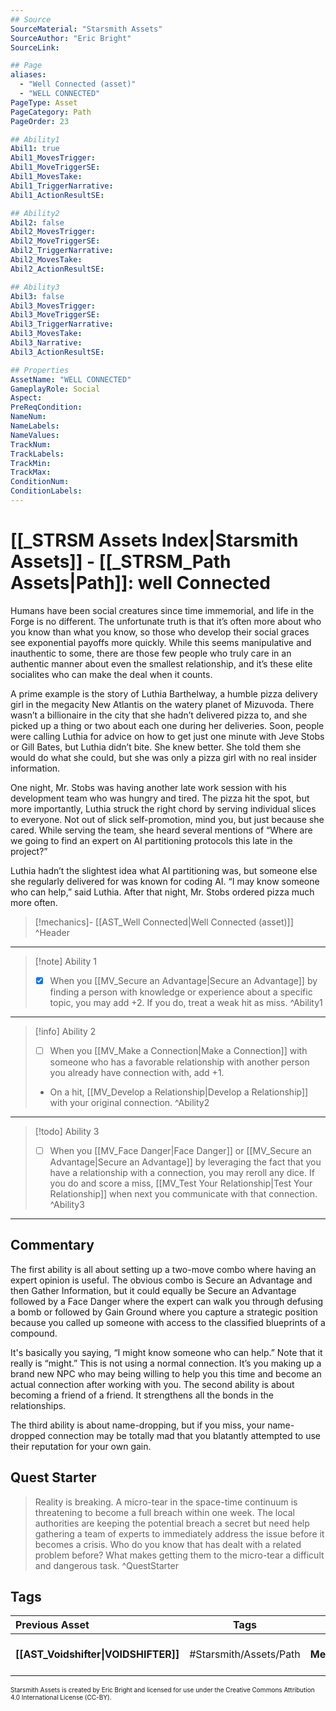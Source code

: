 ```yaml
---
## Source
SourceMaterial: "Starsmith Assets"
SourceAuthor: "Eric Bright"
SourceLink: 

## Page
aliases: 
  - "Well Connected (asset)"
  - "WELL CONNECTED"
PageType: Asset
PageCategory: Path
PageOrder: 23

## Ability1
Abil1: true 
Abil1_MovesTrigger: 
Abil1_MoveTriggerSE: 
Abil1_MovesTake: 
Abil1_TriggerNarrative: 
Abil1_ActionResultSE: 

## Ability2
Abil2: false 
Abil2_MovesTrigger: 
Abil2_MoveTriggerSE: 
Abil2_TriggerNarrative: 
Abil2_MovesTake: 
Abil2_ActionResultSE: 

## Ability3
Abil3: false 
Abil3_MovesTrigger: 
Abil3_MoveTriggerSE: 
Abil3_TriggerNarrative: 
Abil3_MovesTake: 
Abil3_Narrative: 
Abil3_ActionResultSE: 

## Properties
AssetName: "WELL CONNECTED"
GameplayRole: Social
Aspect: 
PreReqCondition: 
NameNum: 
NameLabels: 
NameValues: 
TrackNum: 
TrackLabels: 
TrackMin: 
TrackMax: 
ConditionNum: 
ConditionLabels:
---
```

# [[_STRSM Assets Index|Starsmith Assets]] - [[_STRSM_Path Assets|Path]]: well Connected
Humans have been social creatures since time immemorial, and life in the Forge is no different. The unfortunate truth is that it’s often more about who you know than what you know, so those who develop their social graces see exponential payoffs more quickly. While this seems manipulative and inauthentic to some, there are those few people who truly care in an authentic manner about even the smallest relationship, and it’s these elite socialites who can make the deal when it counts.

A prime example is the story of Luthia Barthelway, a humble pizza delivery girl in the megacity New Atlantis on the watery planet of Mizuvoda. There wasn’t a billionaire in the city that she hadn’t delivered pizza to, and she picked up a thing or two about each one during her deliveries. Soon, people were calling Luthia for advice on how to get just one minute with Jeve Stobs or Gill Bates, but Luthia didn’t bite. She knew better. She told them she would do what she could, but she was only a pizza girl with no real insider information.

One night, Mr. Stobs was having another late work session with his development team who was hungry and tired. The pizza hit the spot, but more importantly, Luthia struck the right chord by serving individual slices to everyone. Not out of slick self-promotion, mind you, but just because she cared. While serving the team, she heard several mentions of “Where are we going to find an expert on AI partitioning protocols this late in the project?”

Luthia hadn’t the slightest idea what AI partitioning was, but someone else she regularly delivered for was known for coding AI. “I may know someone who can help,” said Luthia. After that night, Mr. Stobs ordered pizza much more often.

> [!mechanics]- [[AST_Well Connected|Well Connected (asset)]] ^Header
___

> [!note] Ability 1
> - [x] When you [[MV_Secure an Advantage|Secure an Advantage]] by finding a person with knowledge or experience about a specific topic, you may add +2.
> If you do, treat a weak hit as miss. ^Ability1
___
> [!info] Ability 2
> - [ ] When you [[MV_Make a Connection|Make a Connection]] with someone who has a favorable relationship with another person you already have connection with, add +1.
> - On a hit, [[MV_Develop a Relationship|Develop a Relationship]] with your original connection. ^Ability2
___
> [!todo] Ability 3
> - [ ] When you [[MV_Face Danger|Face Danger]] or [[MV_Secure an Advantage|Secure an Advantage]] by leveraging the fact that you have a relationship with a connection, you may reroll any dice.
> If you do and score a miss, [[MV_Test Your Relationship|Test Your Relationship]] when next you communicate with that connection. ^Ability3
___

## Commentary
The first ability is all about setting up a two-move combo where having an expert opinion is useful. The obvious combo is Secure an Advantage and then Gather Information, but it could equally be Secure an Advantage followed by a Face Danger where the expert can walk you through defusing a bomb or followed by Gain Ground where you capture a strategic position because you called up someone with access to the classified blueprints of a compound.

It's basically you saying, “I might know someone who can help.” Note that it really is “might.” This is not using a normal connection. It’s you making up a brand new NPC who may being willing to help you this time and become an actual connection after working with you. The second ability is about becoming a friend of a friend. It strengthens all the bonds in the relationships.

The third ability is about name-dropping, but if you miss, your name-dropped connection may be totally mad that you blatantly attempted to use their reputation for your own gain.

## Quest Starter
> Reality is breaking. A micro-tear in the space-time continuum is threatening to become a full breach within one week. The local authorities are keeping the potential breach a secret but need help gathering a team of experts to immediately address the issue before it becomes a crisis. Who do you know that has dealt with a related problem before? What makes getting them to the micro-tear a difficult and dangerous task. ^QuestStarter

## Tags

| Previous Asset| Tags | Next Asset |
| :--- | :---: | ---: |
| **[[AST_Voidshifter\|VOIDSHIFTER]]** | #Starsmith/Assets/Path | **[[AST_Crew Member\|CREW MEMBER]]** |

<font size=-2>Starsmith Assets is created by Eric Bright and licensed for use under the Creative Commons Attribution 4.0 International License (CC-BY).</font>
